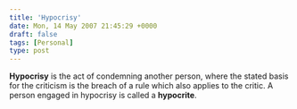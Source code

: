 ```yaml
---
title: 'Hypocrisy'
date: Mon, 14 May 2007 21:45:29 +0000
draft: false
tags: [Personal]
type: post
---
```


**Hypocrisy** is the act of condemning another person, where the stated basis for the criticism is the breach of a rule which also applies to the critic. A person engaged in hypocrisy is called a **hypocrite**.